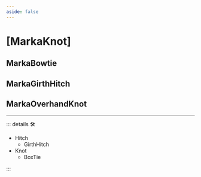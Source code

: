 ```yaml
---
aside: false
---
```

# <py>[MarkaKnot]</py>

## MarkaBowtie

## MarkaGirthHitch

## MarkaOverhandKnot

---

<!-- =================================================== -->
<!-- =================================================== -->
<!-- =================================================== -->
<!-- =================================================== -->
<!-- =================================================== -->
::: details 🛠

- Hitch
    - GirthHitch
- Knot
    - BoxTie

:::
